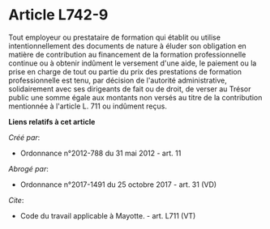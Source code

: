 # Article L742-9

Tout employeur ou prestataire de formation qui établit ou utilise intentionnellement des documents de nature à éluder son
obligation en matière de contribution au financement de la formation professionnelle continue ou à obtenir indûment le
versement d'une aide, le paiement ou la prise en charge de tout ou partie du prix des prestations de formation
professionnelle est tenu, par décision de l'autorité administrative, solidairement avec ses dirigeants de fait ou de droit,
de verser au Trésor public une somme égale aux montants non versés au titre de la contribution mentionnée à l'article L. 711
ou indûment reçus.

**Liens relatifs à cet article**

_Créé par_:

  - Ordonnance n°2012-788 du 31 mai 2012 - art. 11

_Abrogé par_:

  - Ordonnance n°2017-1491 du 25 octobre 2017 - art. 31 (VD)

_Cite_:

  - Code du travail applicable à Mayotte. - art. L711 (VT)

